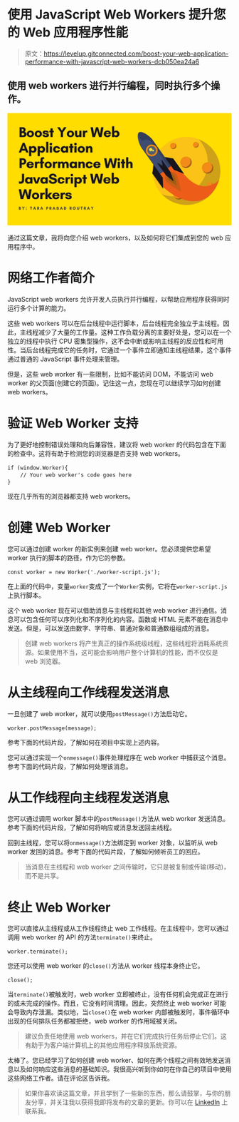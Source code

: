 # 使用 JavaScript Web Workers 提升您的 Web 应用程序性能

> 原文：<https://levelup.gitconnected.com/boost-your-web-application-performance-with-javascript-web-workers-dcb050ea24a6>

## 使用 web workers 进行并行编程，同时执行多个操作。

![](img/8202adde5bbc89b3da10e705dbc4f468.png)

通过这篇文章，我将向您介绍 web workers，以及如何将它们集成到您的 web 应用程序中。

# 网络工作者简介

JavaScript web workers 允许开发人员执行并行编程，以帮助应用程序获得同时运行多个计算的能力。

这些 web workers 可以在后台线程中运行脚本，后台线程完全独立于主线程。因此，主线程减少了大量的工作量。这种工作负载分离的主要好处是，您可以在一个独立的线程中执行 CPU 密集型操作，这不会中断或影响主线程的反应性和可用性。当后台线程完成它的任务时，它通过一个事件立即通知主线程结果，这个事件通过普通的 JavaScript 事件处理来管理。

但是，这些 web worker 有一些限制，比如不能访问 DOM，不能访问 web worker 的父页面(创建它的页面)。记住这一点，您现在可以继续学习如何创建 web workers。

# 验证 Web Worker 支持

为了更好地控制错误处理和向后兼容性，建议将 web worker 的代码包含在下面的检查中。这将有助于检测您的浏览器是否支持 web workers。

```
if (window.Worker){
    // Your web worker's code goes here
}
```

现在几乎所有的浏览器都支持 web workers。

# 创建 Web Worker

您可以通过创建 worker 的新实例来创建 web worker。您必须提供您希望 worker 执行的脚本的路径，作为它的参数。

```
const worker = new Worker('./worker-script.js');
```

在上面的代码中，变量`worker`变成了一个`Worker`实例，它将在`worker-script.js`上执行脚本。

这个 web worker 现在可以借助消息与主线程和其他 web worker 进行通信。消息可以包含任何可以序列化和不序列化的内容。函数或 HTML 元素不能在消息中发送。但是，可以发送由数字、字符串、普通对象和普通数组组成的消息。

> 创建 web workers 将产生真正的操作系统级线程，这些线程将消耗系统资源。如果使用不当，这可能会影响用户整个计算机的性能，而不仅仅是 web 浏览器。

# 从主线程向工作线程发送消息

一旦创建了 web worker，就可以使用`postMessage()`方法启动它。

```
worker.postMessage(message);
```

参考下面的代码片段，了解如何在项目中实现上述内容。

您可以通过实现一个`onmessage()`事件处理程序在 web worker 中捕获这个消息。参考下面的代码片段，了解如何处理该消息。

# 从工作线程向主线程发送消息

您可以通过调用 worker 脚本中的`postMessage()`方法从 web worker 发送消息。参考下面的代码片段，了解如何将响应或消息发送回主线程。

回到主线程，您可以将`onmessage()`方法绑定到 worker 对象，以监听从 web worker 发回的消息。参考下面的代码片段，了解如何倾听员工的回应。

> 当消息在主线程和 web worker 之间传输时，它只是被复制或传输(移动)，而不是共享。

# 终止 Web Worker

您可以直接从主线程或从工作线程终止 web 工作线程。在主线程中，您可以通过调用 web worker 的 API 的方法`terminate()`来终止。

```
worker.terminate();
```

您还可以使用 web worker 的`close()`方法从 worker 线程本身终止它。

```
close();
```

当`terminate()`被触发时，web worker 立即被终止，没有任何机会完成正在进行的或未完成的操作。而且，它没有时间清理。因此，突然终止 web worker 可能会导致内存泄漏。类似地，当`close()`在 web worker 内部被触发时，事件循环中出现的任何排队任务都被拒绝，web worker 的作用域被关闭。

> 建议负责任地使用 web workers，并在它们完成执行任务后停止它们。这有助于为客户端计算机上的其他应用程序释放系统资源。

太棒了。您已经学习了如何创建 web worker、如何在两个线程之间有效地发送消息以及如何响应这些消息的基础知识。我很高兴听到你如何在你自己的项目中使用这些网络工作者。请在评论区告诉我。

> 如果你喜欢读这篇文章，并且学到了一些新的东西，那么请鼓掌，与你的朋友分享，并关注我以获得我即将发布的文章的更新。你可以在 [LinkedIn](https://www.linkedin.com/in/tara-prasad-routray-b83027145/) 上联系我。